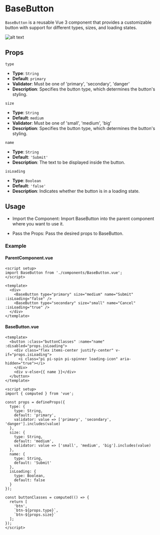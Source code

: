 # BaseButton

`BaseButton` is a reusable Vue 3 component that provides a customizable button with support for different types, sizes, and loading states.

![alt text](https://snipboard.io/V4qUXR.jpg)

## Props

`type`

-   **Type**: `String`
-   **Default**: `primary`
-   **Validator**: Must be one of 'primary', 'secondary', 'danger'
-   **Description**: Specifies the button type, which determines the button's styling.

`size`

-   **Type**: `String`
-   **Default**: `medium`
-   **Validator**: Must be one of 'small', 'medium', 'big'
-   **Description**: Specifies the button type, which determines the button's styling.

`name`

-   **Type**: `String`
-   **Default**: `'Submit'`
-   **Description**: The text to be displayed inside the button.

`isLoading`

-   **Type**: `Boolean`
-   **Default**: `'false'`
-   **Description**: Indicates whether the button is in a loading state.

## Usage

-   Import the Component: Import BaseButton into the parent component where you want to use it.

-   Pass the Props: Pass the desired props to BaseButton.

### Example

#### ParentComponent.vue

```
<script setup>
import BaseButton from './components/BaseButton.vue';
</script>

<template>
  <div>
    <BaseButton type="primary" size="medium" name="Submit" :isLoading="false" />
    <BaseButton type="secondary" size="small" name="Cancel" :isLoading="true" />
  </div>
</template>

```

#### BaseButton.vue

```
<template>
  <button :class="buttonClasses" :name="name" :disabled="props.isLoading">
    <div class="flex items-center justify-center" v-if="props.isLoading">
      <i class="pi pi-spin pi-spinner loading-icon" aria-hidden="true"></i>
    </div>
    <div v-else>{{ name }}</div>
  </button>
</template>

<script setup>
import { computed } from 'vue';

const props = defineProps({
  type: {
    type: String,
    default: 'primary',
    validator: value => ['primary', 'secondary', 'danger'].includes(value)
  },
  size: {
    type: String,
    default: 'medium',
    validator: value => ['small', 'medium', 'big'].includes(value)
  },
  name: {
    type: String,
    default: 'Submit'
  },
  isLoading: {
    type: Boolean,
    default: false
  }
});

const buttonClasses = computed(() => {
  return [
    'btn',
    `btn-${props.type}`,
    `btn-${props.size}`
  ];
});
</script>
```
